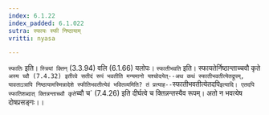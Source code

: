 ```yaml
---
index: 6.1.22
index_padded: 6.1.022
sutra: स्फायः स्फी निष्ठायाम्
vritti: nyasa

---
```

`स्फातिः` इति। `स्त्रियां क्तिन्` (3.3.94) वलि (6.1.66) यलोपः। `स्फातीभवति` इति। स्फायतेर्निष्ठान्ताच्चवौ कृते `अस्य च्वौ (7.4.32) इतीत्वे सतीदं रूपं भवतीति मन्यमानो यश्चोदयेत्--अथ कथं स्फातीभवतीत्येतद्रूपम्, यावताऽत्रापि निष्ठायामस्मिन्नादेशे स्फीतिभवतीत्येवं भवितव्यमिति? तं प्रत्याह--`स्फातीभवतीत्येतदपि` इत्यादि। एतदपि स्फातिशब्दात् क्तिन्नन्ताच्च्वौ कृते `च्वौ च` (7.4.26) इति दीर्घत्वे च क्तिन्नन्तस्यैव रूपम्। अतो न भवत्येष दोषप्रसङ्गः।।